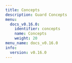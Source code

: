 ```yaml
---
title: Concepts
description: Guard Concepts
menu:
  docs_v0.16.0:
    identifier: concepts
    name: Concepts
    weight: 20
menu_name: docs_v0.16.0
info:
  version: v0.16.0
---
```


